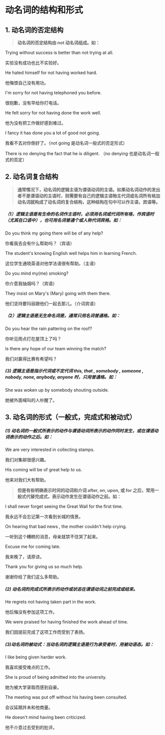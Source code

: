 # 动名词的结构和形式

## 1. 动名词的否定结构

> **动名词的否定结构由 not 动名词组成。如：**

Trying without success is better than not trying at all.

实验没有成功也比不实验好。

He hated himself for not having worked hard.

他悔恨自己没有用功。

I'm sorry for not having telephoned you before.

很抱歉，没有早给你打电话。

He felt sorry for not having done the work well.

他为没有把工作做好感到难过。

I fancy it has done you a lot of good not going.

我看不去对你倒好了。（not going 是动名词一般式的否定形式）

There is no denying the fact that he is diligent. （no denying 也是动名词一般式的否定）



## 2. 动名词复合结构

> **通常情况下，动名词的逻辑主语为谓语动词的主语。如果动名词动作的发出者不是谓语动的主语时，则需要有自己的逻辑主语物主代词或名词所有格加动名词就构成了动名词的复合结构，这种结构在句中可以作主语，宾语等。**

##### （1）逻辑主语是有生命的名词作主语时，必须用名词或代词所有格，作宾语时（尤其在口语中），也可用名词普通个或人称代词宾格。如：

Do you think my going there will be of any help?

你看我去会有什么帮助吗？（宾语）

The student's knowing English well helps him in learning French.

这位学生通晓英语对他学法语很有帮助。（主语）

Do you mind my(me) smoking?

你介意我抽烟吗？（宾语）

They insist on Mary's (Mary) going with them there.

他们坚持要玛丽跟他们一起去那儿。（介词宾语）



##### （2）逻辑主语是无生命名词是，通常只用名词普通格。如：

Do you hear the rain pattering on the roof?

你听见雨点打在屋顶上了吗？

Is there any hope of our team winning the match?

我们对赢得比赛有希望吗？



##### (3) 逻辑主语是指示代词或不定代词 this,  that , somebody , someone , nobody, none, anybody, anyone 时，只用普通格。如：

She was woken up by somebody shouting outside.

她被外面喊叫的人吵醒了。



## 3. 动名词的形式（一般式，完成式和被动式）

##### (1) 动名词的一般式所表示的动作与谓语动词所表示的动作同时发生，或在谓语动词表示的动作之后。如：

We are very interested in collecting stamps.

我们对集邮很感兴趣。

His coming will be of great help to us.

他来对我们大有帮助。

> **但是有些明确表示时间的动词和介词 after, on, upon, 或 for 之后，常用一般式代替完成式，表示动作发生在谓语动作之前。如：**

I shall never forget seeing the Great Wall for the first time.

我永远不会忘记第一次看到长城的情景。

On hearing that bad news , the mother couldn't help crying.

一听到这个糟糕的消息，母亲就禁不住哭了起来。

Excuse me for coming late.

我来晚了，请原谅。

Thank you for giving us so much help.

谢谢你给了我们这么多帮助。 



##### (2) 动名词的完成式所表示的动作或状态在谓语动词之前完成或结束。

He regrets not having taken part in the work.

他后悔没有参加这项工作。

We were praised for having finished the work ahead of time.

我们因提前完成了这项工作而受到了表扬。



##### (3)动名词的被动式：当动名词的逻辑主语是行为承受者时，用被动语态。如：

I like being given harder work.

我喜欢接受难点的工作。

She is proud of being admitted into the university.

她为被大学录取而感到自豪。

The meeting was put off without his having been consulted. 

会议延期并未和他商量。

He doesn't mind having been criticized.

他不介意过去受到的批评。